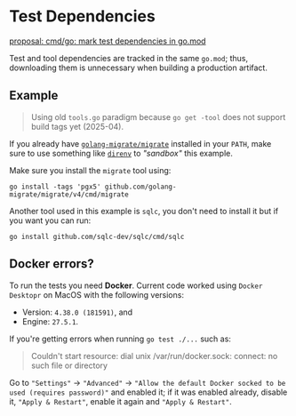 # Test Dependencies

[proposal: cmd/go: mark test dependencies in go.mod](https://github.com/golang/go/issues/44743)

Test and tool dependencies are tracked in the same `go.mod`; thus, downloading them is unnecessary when building a production artifact.

## Example

> Using old `tools.go` paradigm because `go get -tool` does not support build tags yet (2025-04).

If you already have [`golang-migrate/migrate`](github.com/golang-migrate/migrate) installed in your `PATH`, make sure to use something like [`direnv`](https://mariocarrion.com/2021/10/15/learning-golang-versioning-tools-as-dependencies.html) to _"sandbox"_ this example.

Make sure you install the `migrate` tool using:

```
go install -tags 'pgx5' github.com/golang-migrate/migrate/v4/cmd/migrate
```

Another tool used in this example is `sqlc`, you don't need to install it but if you want you can run:

```
go install github.com/sqlc-dev/sqlc/cmd/sqlc
```

## Docker errors?

To run the tests you need **Docker**. Current code worked using `Docker Desktopr` on MacOS with the following versions:
* Version: `4.38.0 (181591)`, and
* Engine: `27.5.1`.

If you're getting errors when running `go test ./...` such as:

> Couldn't start resource: dial unix /var/run/docker.sock: connect: no such file or directory

Go to `"Settings"` -> `"Advanced"` -> `"Allow the default Docker socked to be used (requires password)"` and enabled it; if it was enabled already, disable it, `"Apply & Restart"`, enable it again and `"Apply & Restart"`.
